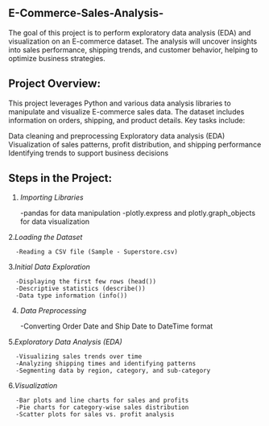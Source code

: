  ## E-Commerce-Sales-Analysis-

The goal of this project is to perform exploratory data analysis (EDA) and visualization on an E-commerce dataset. The analysis will uncover insights into sales performance, shipping trends, and customer behavior, helping to optimize business strategies.

## Project Overview:

This project leverages Python and various data analysis libraries to manipulate and visualize E-commerce sales data. The dataset includes information on orders, shipping, and product details. Key tasks include:

Data cleaning and preprocessing
Exploratory data analysis (EDA)
Visualization of sales patterns, profit distribution, and shipping performance
Identifying trends to support business decisions

## Steps in the Project:

1. *Importing Libraries*
   
      -pandas for data manipulation
      -plotly.express and plotly.graph_objects for data visualization
   
2.*Loading the Dataset*

      -Reading a CSV file (Sample - Superstore.csv)
       
3.*Initial Data Exploration*

      -Displaying the first few rows (head())
      -Descriptive statistics (describe())
      -Data type information (info())
      
4. *Data Preprocessing*
   
      -Converting Order Date and Ship Date to DateTime format
   
5.*Exploratory Data Analysis (EDA)*

      -Visualizing sales trends over time
      -Analyzing shipping times and identifying patterns
      -Segmenting data by region, category, and sub-category
      
6.*Visualization*

      -Bar plots and line charts for sales and profits
      -Pie charts for category-wise sales distribution
      -Scatter plots for sales vs. profit analysis



